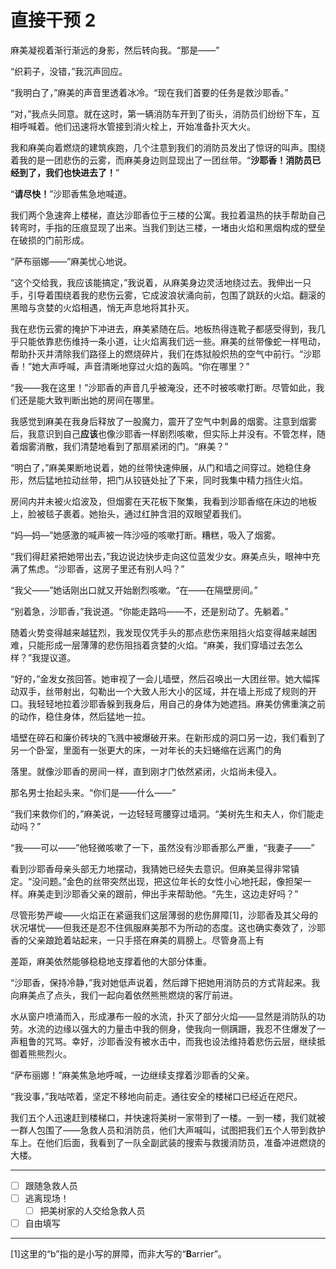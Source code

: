 # 直接干预 2

麻美凝视着渐行渐远的身影，然后转向我。“那是——”

“织莉子，没错，”我沉声回应。

“我明白了，”麻美的声音里透着冰冷。“现在我们首要的任务是救沙耶香。”

“对，”我点头同意。就在这时，第一辆消防车开到了街头，消防员们纷纷下车，互相呼喊着。他们迅速将水管接到消火栓上，开始准备扑灭大火。

我和麻美向着燃烧的建筑疾跑，几个注意到我们的消防员发出了惊讶的叫声。围绕着我的是一团悲伤的云雾，而麻美身边则显现出了一团丝带。“**沙耶香！消防员已经到了，我们也快进去了！**”

“**请尽快！**”沙耶香焦急地喊道。

我们两个急速奔上楼梯，直达沙耶香位于三楼的公寓。我拉着温热的扶手帮助自己转弯时，手指的压痕显现了出来。当我们到达三楼，一堵由火焰和黑烟构成的壁垒在破损的门前形成。

“萨布丽娜——”麻美忧心地说。

“这个交给我，我应该能搞定，”我说着，从麻美身边灵活地绕过去。我伸出一只手，引导着围绕着我的悲伤云雾，它成波浪状涌向前，包围了跳跃的火焰。翻滚的黑暗与贪婪的火焰相遇，悄无声息地将其扑灭。

我在悲伤云雾的掩护下冲进去，麻美紧随在后。地板热得连靴子都感受得到，我几乎只能依靠悲伤维持一条小道，让火焰离我们远一些。麻美的丝带像蛇一样甩动，帮助扑灭并清除我们路径上的燃烧碎片，我们在炼狱般炽热的空气中前行。“沙耶香！”她大声呼喊，声音清晰地穿过火焰的轰鸣。“你在哪里？”

“我——我在这里！”沙耶香的声音几乎被淹没，还不时被咳嗽打断。尽管如此，我们还是能大致判断出她的房间在哪里。

我感觉到麻美在我身后释放了一股魔力，震开了空气中刺鼻的烟雾。注意到烟雾后，我意识到自己**应该**也像沙耶香一样剧烈咳嗽，但实际上并没有。不管怎样，随着烟雾消散，我们清楚地看到了那扇紧闭的门。“麻美？”

“明白了，”麻美果断地说着，她的丝带快速伸展，从门和墙之间穿过。她稳住身形，然后猛地拉动丝带，把门从铰链处扯了下来，同时我集中精力挡住火焰。

房间内并未被火焰波及，但烟雾在天花板下聚集，我看到沙耶香缩在床边的地板上，脸被毯子裹着。她抬头，通过红肿含泪的双眼望着我们。

“妈—妈—”她感激的喊声被一阵沙哑的咳嗽打断。糟糕，吸入了烟雾。

“我们得赶紧把她带出去，”我边说边快步走向这位蓝发少女。麻美点头，眼神中充满了焦虑。“沙耶香，这房子里还有别人吗？”

“我父——”她话刚出口就又开始剧烈咳嗽。“在——在隔壁房间。”

“别着急，沙耶香，”我说道。“你能走路吗——不，还是别动了。先躺着。”

随着火势变得越来越猛烈，我发现仅凭手头的那点悲伤来阻挡火焰变得越来越困难，只能形成一层薄薄的悲伤阻挡着贪婪的火焰。“麻美，我们穿墙过去怎么样？”我提议道。

“好的，”金发女孩回答。她审视了一会儿墙壁，然后召唤出一大团丝带。她大幅挥动双手，丝带射出，勾勒出一个大致人形大小的区域，并在墙上形成了规则的开口。我轻轻地拉着沙耶香躲到我身后，用自己的身体为她遮挡。麻美仿佛重演之前的动作，稳住身体，然后猛地一拉。

墙壁在碎石和廉价砖块的飞溅中被爆破开来。在新形成的洞口另一边，我们看到了另一个卧室，里面有一张更大的床，一对年长的夫妇蜷缩在远离门的角

落里。就像沙耶香的房间一样，直到刚才门依然紧闭，火焰尚未侵入。

那名男士抬起头来。“你们是——什么——”

“我们来救你们的，”麻美说，一边轻轻弯腰穿过墙洞。“美树先生和夫人，你们能走动吗？”

“我——可以——”他轻微咳嗽了一下，虽然没有沙耶香那么严重，“我妻子——”

看到沙耶香母亲头部无力地摆动，我猜她已经失去意识。但麻美显得非常镇定。“没问题。”金色的丝带突然出现，把这位年长的女性小心地托起，像担架一样。麻美走到沙耶香父亲的跟前，伸出手来帮助他。“先生，这边走好吗？”

尽管形势严峻——火焰正在紧逼我们这层薄弱的悲伤屏障[1]​，沙耶香及其父母的状况堪忧——但我还是忍不住佩服麻美那不为所动的态度。这也确实奏效了，沙耶香的父亲踉跄着站起来，一只手搭在麻美的肩膀上。尽管身高上有

差距，麻美依然能够稳稳地支撑着他的大部分体重。

“沙耶香，保持冷静，”我对她低声说着，然后蹲下把她用消防员的方式背起来。我向麻美点了点头，我们一起向着依然熊熊燃烧的客厅前进。

水从窗户喷涌而入，形成瀑布一般的水流，扑灭了部分火焰——显然是消防队的功劳。水流的边缘以强大的力量击中我的侧身，使我向一侧蹒跚，我忍不住爆发了一声粗鲁的咒骂。幸好，沙耶香没有被水击中，而我也设法维持着悲伤云层，继续抵御着熊熊烈火。

“萨布丽娜！”麻美焦急地呼喊，一边继续支撑着沙耶香的父亲。

“我没事，”我咕哝着，坚定不移地向前走。通往安全的楼梯口已经近在咫尺。

我们五个人迅速赶到楼梯口，并快速将美树一家带到了一楼。一到一楼，我们就被一群人包围了——急救人员和消防员，他们大声喊叫，试图把我们五个人带到救护车上。在他们后面，我看到了一队全副武装的搜索与救援消防员，准备冲进燃烧的大楼。

---

- [ ] 跟随急救人员
- [ ] 逃离现场！
  - [ ] 把美树家的人交给急救人员
- [ ] 自由填写

---

[1]​ 这里的“b”指的是小写的屏障，而非大写的“**B**arrier”。
